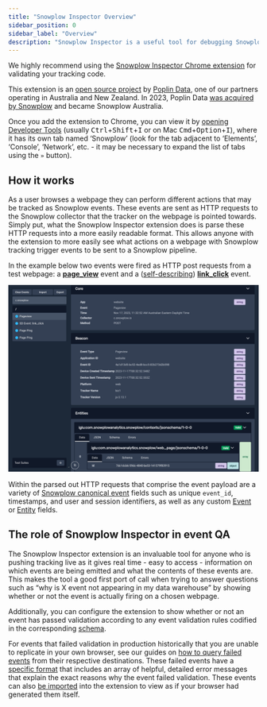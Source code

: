 ```yaml
---
title: "Snowplow Inspector Overview"
sidebar_position: 0
sidebar_label: "Overview"
description: "Snowplow Inspector is a useful tool for debugging Snowplow events on webpages and more"
---
```


We highly recommend using the [Snowplow Inspector Chrome extension](https://chrome.google.com/webstore/detail/snowplow-inspector/maplkdomeamdlngconidoefjpogkmljm?hl=en) for validating your tracking code.

This extension is an [open source project](https://github.com/poplindata/chrome-snowplow-inspector) by [Poplin Data](https://poplindata.com/), one of our partners operating in Australia and New Zealand.
In 2023, Poplin Data [was acquired by Snowplow](https://snowplow.io/blog/snowplow-acquires-poplin-data/) and became Snowplow Australia.

Once you add the extension to Chrome, you can view it by [opening Developer Tools](https://developer.chrome.com/docs/devtools/open/) (usually <kbd>Ctrl</kbd>+<kbd>Shift</kbd>+<kbd>I</kbd> or on Mac <kbd>Cmd</kbd>+<kbd>Option</kbd>+<kbd>I</kbd>), where it has its own tab named ‘Snowplow’ (look for the tab adjacent to ‘Elements’, ‘Console’, ‘Network’, etc. - it may be necessary to expand the list of tabs using the `»` button). 

## How it works

As a user browses a webpage they can perform different actions that may be tracked as Snowplow events.
These events are sent as HTTP requests to the Snowplow collector that the tracker on the webpage is pointed towards.
Simply put, what the Snowplow Inspector extension does is parse these HTTP requests into a more easily readable format.
This allows anyone with the extension to more easily see what actions on a webpage with Snowplow tracking trigger events to be sent to a Snowplow pipeline. 

In the example below two events were fired as HTTP post requests from a test webpage: a [**page_view**](/docs/understanding-your-pipeline/canonical-event/index.md#page-views) event and a ([self-describing](/docs/understanding-your-pipeline/events/index.md#self-describing-events)) [**link_click**](/docs/collecting-data/collecting-from-own-applications/javascript-trackers/web-tracker/tracking-events/link-click/index.md) event. 

![A screenshot of the Snowplow Inspector extension listing two events observed on the current page. A page_view event is selected, detailing the properties collected as a part of that event.](../images/using-poplin-chrome-extension.png)

Within the parsed out HTTP requests that comprise the event payload are a variety of [Snowplow canonical event](/docs/understanding-your-pipeline/canonical-event/index.md) fields such as unique `event_id`, timestamps, and user and session identifiers, as well as any custom [Event](/docs/understanding-your-pipeline/events/index.md#self-describing-events) or [Entity](/docs/understanding-your-pipeline/entities/index.md) fields.

## The role of Snowplow Inspector in event QA

The Snowplow Inspector extension is an invaluable tool for anyone who is pushing tracking live as it gives real time - easy to access - information on which events are being emitted and what the contents of these events are.
This makes the tool a good first port of call when trying to answer questions such as “why is X event not appearing in my data warehouse” by showing whether or not the event is actually firing on a chosen webpage.  

Additionally, you can configure the extension to show whether or not an event has passed validation according to any event validation rules codified in the corresponding [schema](/docs/understanding-your-pipeline/schemas/index.md).

For events that failed validation in production historically that you are unable to replicate in your own browser, see our guides on [how to query failed events](/docs/managing-data-quality/exploring-failed-events/querying/index.md) from their respective destinations.
These failed events have a [specific format](/docs/understanding-your-pipeline/failed-events/index.md) that includes an array of helpful, detailed error messages that explain the exact reasons why the event failed validation.
These events can also [be imported](/docs/testing-debugging/snowplow-inspector/importing-events/index.md#importing-failed-events) into the extension to view as if your browser had generated them itself.

